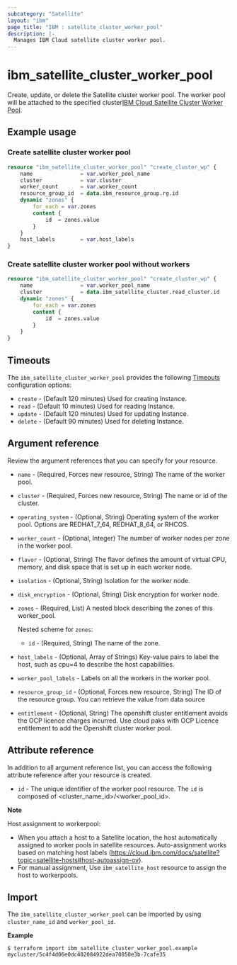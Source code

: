 ```yaml
---
subcategory: "Satellite"
layout: "ibm"
page_title: "IBM : satellite_cluster_worker_pool"
description: |-
  Manages IBM Cloud satellite cluster worker pool.
---
```


# ibm_satellite_cluster_worker_pool

Create, update, or delete the Satellite cluster worker pool. The worker pool will be attached to the specified cluster[IBM Cloud Satellite Cluster Worker Pool](https://cloud.ibm.com/docs/satellite?topic=satellite-hosts#host-autoassign-ov).

## Example usage

###  Create satellite cluster worker pool

```terraform
resource "ibm_satellite_cluster_worker_pool" "create_cluster_wp" {
	name               = var.worker_pool_name
	cluster	           = var.cluster
	worker_count       = var.worker_count 
	resource_group_id  = data.ibm_resource_group.rg.id
	dynamic "zones" {
		for_each = var.zones
		content {
      		id	= zones.value
    	}
  	}
	host_labels        = var.host_labels
}	
```

###  Create satellite cluster worker pool without workers

```terraform
resource "ibm_satellite_cluster_worker_pool" "create_cluster_wp" {
	name               = var.worker_pool_name
	cluster	           = data.ibm_satellite_cluster.read_cluster.id
	dynamic "zones" {
		for_each = var.zones
		content {
      		id	= zones.value
    	}
  	}
}	
```

## Timeouts

The `ibm_satellite_cluster_worker_pool` provides the following [Timeouts](https://www.terraform.io/docs/language/resources/syntax.html) configuration options:

- `create` - (Default 120 minutes) Used for creating Instance.
- `read`   - (Default 10 minutes) Used for reading Instance.
- `update` - (Default 120 minutes) Used for updating Instance.
- `delete` - (Default 90 minutes) Used for deleting Instance.


## Argument reference

Review the argument references that you can specify for your resource. 

- `name` - (Required, Forces new resource, String) The name of the worker pool.
- `cluster` - (Required, Forces new resource, String) The name or id of the cluster.
- `operating_system` - (Optional, String) Operating system of the worker pool. Options are REDHAT_7_64, REDHAT_8_64, or RHCOS.
- `worker_count` - (Optional, Integer) The number of worker nodes per zone in the worker pool.
- `flavor` - (Optional, String) The flavor defines the amount of virtual CPU, memory, and disk space that is set up in each worker node.
- `isolation` - (Optional, String) Isolation for the worker node.
- `disk_encryption` - (Optional, String) Disk encryption for worker node.
- `zones` - (Required, List) A nested block describing the zones of this worker_pool. 

  Nested scheme for `zones`:
  - `id` - (Required, String) The name of the zone.
- `host_labels` - (Optional, Array of Strings) Key-value pairs to label the host, such as cpu=4 to describe the host capabilities.
- `worker_pool_labels` - Labels on all the workers in the worker pool.
- `resource_group_id` - (Optional, Forces new resource, String) The ID of the resource group.  You can retrieve the value from data source 
- `entitlement` - (Optional, String) The openshift cluster entitlement avoids the OCP licence charges incurred. Use cloud paks with OCP Licence entitlement to add the Openshift cluster worker pool.

## Attribute reference

In addition to all argument reference list, you can access the following attribute reference after your resource is created.

- `id` - The unique identifier of the worker pool resource. The `id` is composed of \<cluster_name_id\>/\<worker_pool_id\>.<br/>

**Note**

Host assignment to workerpool:

-  When you attach a host to a Satellite location, the host automatically assigned to worker pools in satellite resources.
   Auto-assignment works based on matching host labels (https://cloud.ibm.com/docs/satellite?topic=satellite-hosts#host-autoassign-ov).
-  For manual assignment, Use `ibm_satellite_host` resource to assign the host to workerpools.

## Import

The `ibm_satellite_cluster_worker_pool` can be imported by using `cluster_name_id` and `worker_pool_id`.

**Example**

```
$ terraform import ibm_satellite_cluster_worker_pool.example mycluster/5c4f4d06e0dc402084922dea70850e3b-7cafe35

```
